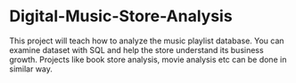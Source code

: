 # Digital-Music-Store-Analysis
This project will teach how to analyze the music playlist database. You can examine dataset with SQL and help the store understand its business growth. Projects like book store analysis, movie analysis etc can be done in similar way.

